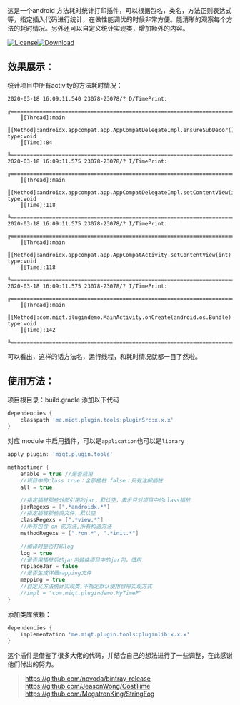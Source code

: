 这是一个android 方法耗时统计打印插件，可以根据包名，类名，方法正则表达式等，指定插入代码进行统计，在做性能调优的时候非常方便。能清晰的观察每个方法的耗时情况。另外还可以自定义统计实现类，增加额外的内容。

[![License](https://img.shields.io/badge/license-Apache%202-green.svg)](https://www.apache.org/licenses/LICENSE-2.0)[![Download](https://api.bintray.com/packages/miqingtang/maven/pluginSrc/images/download.svg)](https://bintray.com/miqingtang/maven/pluginSrc)

## 效果展示：

统计项目中所有activity的方法耗时情况：

```
2020-03-18 16:09:11.540 23078-23078/? D/TimePrint:  
    ╔======================================================================================
    ║[Thread]:main
    ║[Method]:androidx.appcompat.app.AppCompatDelegateImpl.ensureSubDecor() type:void
    ║[Time]:84
    ╚======================================================================================
2020-03-18 16:09:11.575 23078-23078/? I/TimePrint:  
    ╔======================================================================================
    ║[Thread]:main
    ║[Method]:androidx.appcompat.app.AppCompatDelegateImpl.setContentView(int) type:void
    ║[Time]:118
    ╚======================================================================================
2020-03-18 16:09:11.575 23078-23078/? I/TimePrint:  
    ╔======================================================================================
    ║[Thread]:main
    ║[Method]:androidx.appcompat.app.AppCompatActivity.setContentView(int) type:void
    ║[Time]:118
    ╚======================================================================================
2020-03-18 16:09:11.575 23078-23078/? I/TimePrint:  
    ╔======================================================================================
    ║[Thread]:main
    ║[Method]:com.miqt.plugindemo.MainActivity.onCreate(android.os.Bundle) type:void
    ║[Time]:142
    ╚======================================================================================
```

可以看出，这样的话方法名，运行线程，和耗时情况就都一目了然啦。

## 使用方法：

项目根目录：build.gradle 添加以下代码

```groovy
dependencies {
    classpath 'me.miqt.plugin.tools:pluginSrc:x.x.x'
}
```

对应 module 中启用插件，可以是`application`也可以是`library`

```groovy
apply plugin: 'miqt.plugin.tools'

methodtimer {
    enable = true //是否启用
    //项目中的class true：全部插桩 false：只有注解插桩
    all = true

    //指定插桩那些外部引用的jar，默认空，表示只对项目中的class插桩
    jarRegexs = [".*androidx.*"]
    //指定插桩那些类文件，默认空
    classRegexs = [".*view.*"]
    //所有包含 on 的方法,所有构造方法
    methodRegexs = [".*on.*", ".*init.*"]
    
    //编译时是否打印log
    log = true
    //是否用插桩后的jar包替换项目中的jar包，慎用
    replaceJar = false
    //是否生成详细mapping文件
    mapping = true
    //自定义方法统计实现类,不指定默认使用自带实现方式
    //impl = "com.miqt.plugindemo.MyTimeP"
}
```

添加类库依赖：

```groovy
dependencies {
    implementation 'me.miqt.plugin.tools:pluginlib:x.x.x'
}
```

这个插件是借鉴了很多大佬的代码，并结合自己的想法进行了一些调整，在此感谢他们付出的努力。

> https://github.com/novoda/bintray-release
> https://github.com/JeasonWong/CostTime
> https://github.com/MegatronKing/StringFog